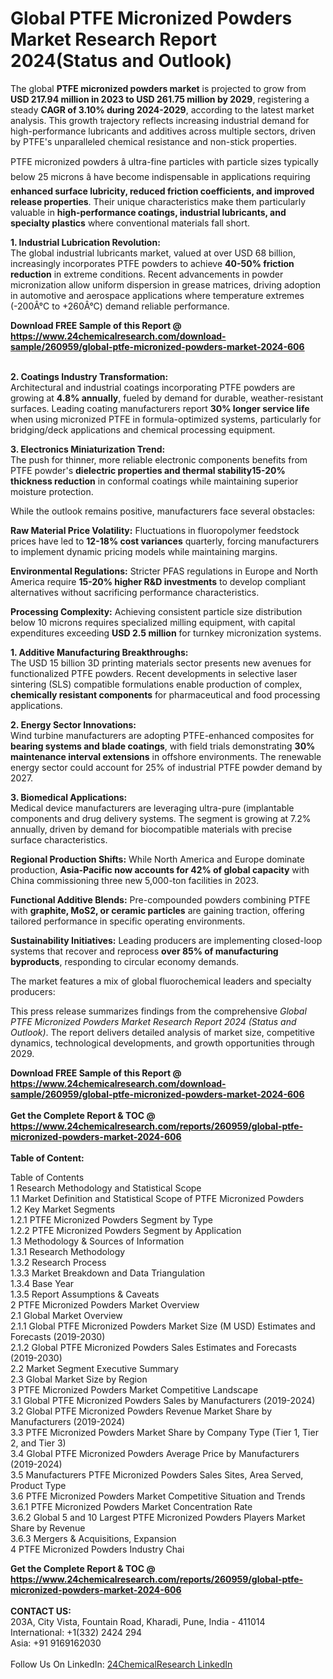 <h1>Global PTFE Micronized Powders Market Research Report 2024(Status and Outlook)</h1><p>The global <strong>PTFE micronized powders market</strong> is projected to grow from <strong>USD 217.94 million in 2023 to USD 261.75 million by 2029</strong>, registering a steady <strong>CAGR of 3.10% during 2024-2029</strong>, according to the latest market analysis. This growth trajectory reflects increasing industrial demand for high-performance lubricants and additives across multiple sectors, driven by PTFE's unparalleled chemical resistance and non-stick properties.</p><p>PTFE micronized powders â ultra-fine particles with particle sizes typically below 25 microns â have become indispensable in applications requiring <strong>enhanced surface lubricity, reduced friction coefficients, and improved release properties</strong>. Their unique characteristics make them particularly valuable in <strong>high-performance coatings, industrial lubricants, and specialty plastics</strong> where conventional materials fall short.</p><p><strong>1. Industrial Lubrication Revolution:</strong><br>
The global industrial lubricants market, valued at over USD 68 billion, increasingly incorporates PTFE powders to achieve <strong>40-50% friction reduction</strong> in extreme conditions. Recent advancements in powder micronization allow uniform dispersion in grease matrices, driving adoption in automotive and aerospace applications where temperature extremes (-200Â°C to +260Â°C) demand reliable performance.</p><div><b>Download FREE Sample of this Report @ 
            <a href="https://www.24chemicalresearch.com/download-sample/260959/global-ptfe-micronized-powders-market-2024-606">
            https://www.24chemicalresearch.com/download-sample/260959/global-ptfe-micronized-powders-market-2024-606</a></b></div><br><p><strong>2. Coatings Industry Transformation:</strong><br>
Architectural and industrial coatings incorporating PTFE powders are growing at <strong>4.8% annually</strong>, fueled by demand for durable, weather-resistant surfaces. Leading coating manufacturers report <strong>30% longer service life</strong> when using micronized PTFE in formula-optimized systems, particularly for bridging/deck applications and chemical processing equipment.</p><p><strong>3. Electronics Miniaturization Trend:</strong><br>
The push for thinner, more reliable electronic components benefits from PTFE powder's <strong>dielectric properties and thermal stability15-20% thickness reduction</strong> in conformal coatings while maintaining superior moisture protection.</p><p>While the outlook remains positive, manufacturers face several obstacles:</p><p><strong>Raw Material Price Volatility:</strong> Fluctuations in fluoropolymer feedstock prices have led to <strong>12-18% cost variances</strong> quarterly, forcing manufacturers to implement dynamic pricing models while maintaining margins.</p><p><strong>Environmental Regulations:</strong> Stricter PFAS regulations in Europe and North America require <strong>15-20% higher R&amp;D investments</strong> to develop compliant alternatives without sacrificing performance characteristics.</p><p><strong>Processing Complexity:</strong> Achieving consistent particle size distribution below 10 microns requires specialized milling equipment, with capital expenditures exceeding <strong>USD 2.5 million</strong> for turnkey micronization systems.</p><p><strong>1. Additive Manufacturing Breakthroughs:</strong><br>
The USD 15 billion 3D printing materials sector presents new avenues for functionalized PTFE powders. Recent developments in selective laser sintering (SLS) compatible formulations enable production of complex, <strong>chemically resistant components</strong> for pharmaceutical and food processing applications.</p><p><strong>2. Energy Sector Innovations:</strong><br>
Wind turbine manufacturers are adopting PTFE-enhanced composites for <strong>bearing systems and blade coatings</strong>, with field trials demonstrating <strong>30% maintenance interval extensions</strong> in offshore environments. The renewable energy sector could account for 25% of industrial PTFE powder demand by 2027.</p><p><strong>3. Biomedical Applications:</strong><br>
Medical device manufacturers are leveraging ultra-pure (implantable components and drug delivery systems. The segment is growing at 7.2% annually, driven by demand for biocompatible materials with precise surface characteristics.</p><p><strong>Regional Production Shifts:</strong> While North America and Europe dominate production, <strong>Asia-Pacific now accounts for 42% of global capacity</strong> with China commissioning three new 5,000-ton facilities in 2023.</p><p><strong>Functional Additive Blends:</strong> Pre-compounded powders combining PTFE with <strong>graphite, MoS2, or ceramic particles</strong> are gaining traction, offering tailored performance in specific operating environments.</p><p><strong>Sustainability Initiatives:</strong> Leading producers are implementing closed-loop systems that recover and reprocess <strong>over 85% of manufacturing byproducts</strong>, responding to circular economy demands.</p><p>The market features a mix of global fluorochemical leaders and specialty producers:</p><p>This press release summarizes findings from the comprehensive <em>Global PTFE Micronized Powders Market Research Report 2024 (Status and Outlook)</em>. The report delivers detailed analysis of market size, competitive dynamics, technological developments, and growth opportunities through 2029.</p><div><b>Download FREE Sample of this Report @ 
            <a href="https://www.24chemicalresearch.com/download-sample/260959/global-ptfe-micronized-powders-market-2024-606">
            https://www.24chemicalresearch.com/download-sample/260959/global-ptfe-micronized-powders-market-2024-606</a></b></div><br><div><b>Get the Complete Report & TOC @ 
            <a href="https://www.24chemicalresearch.com/reports/260959/global-ptfe-micronized-powders-market-2024-606">
            https://www.24chemicalresearch.com/reports/260959/global-ptfe-micronized-powders-market-2024-606</a></b></div><br>
            <b>Table of Content:</b><p>Table of Contents<br />
1 Research Methodology and Statistical Scope<br />
1.1 Market Definition and Statistical Scope of PTFE Micronized Powders<br />
1.2 Key Market Segments<br />
1.2.1 PTFE Micronized Powders Segment by Type<br />
1.2.2 PTFE Micronized Powders Segment by Application<br />
1.3 Methodology & Sources of Information<br />
1.3.1 Research Methodology<br />
1.3.2 Research Process<br />
1.3.3 Market Breakdown and Data Triangulation<br />
1.3.4 Base Year<br />
1.3.5 Report Assumptions & Caveats<br />
2 PTFE Micronized Powders Market Overview<br />
2.1 Global Market Overview<br />
2.1.1 Global PTFE Micronized Powders Market Size (M USD) Estimates and Forecasts (2019-2030)<br />
2.1.2 Global PTFE Micronized Powders Sales Estimates and Forecasts (2019-2030)<br />
2.2 Market Segment Executive Summary<br />
2.3 Global Market Size by Region<br />
3 PTFE Micronized Powders Market Competitive Landscape<br />
3.1 Global PTFE Micronized Powders Sales by Manufacturers (2019-2024)<br />
3.2 Global PTFE Micronized Powders Revenue Market Share by Manufacturers (2019-2024)<br />
3.3 PTFE Micronized Powders Market Share by Company Type (Tier 1, Tier 2, and Tier 3)<br />
3.4 Global PTFE Micronized Powders Average Price by Manufacturers (2019-2024)<br />
3.5 Manufacturers PTFE Micronized Powders Sales Sites, Area Served, Product Type<br />
3.6 PTFE Micronized Powders Market Competitive Situation and Trends<br />
3.6.1 PTFE Micronized Powders Market Concentration Rate<br />
3.6.2 Global 5 and 10 Largest PTFE Micronized Powders Players Market Share by Revenue<br />
3.6.3 Mergers & Acquisitions, Expansion<br />
4 PTFE Micronized Powders Industry Chai</p><div><b>Get the Complete Report & TOC @ 
            <a href="https://www.24chemicalresearch.com/reports/260959/global-ptfe-micronized-powders-market-2024-606">
            https://www.24chemicalresearch.com/reports/260959/global-ptfe-micronized-powders-market-2024-606</a></b></div><br><b>CONTACT US:</b><br>
            203A, City Vista, Fountain Road, Kharadi, Pune, India - 411014<br>
            International: +1(332) 2424 294<br>
            Asia: +91 9169162030 <br><br>
            Follow Us On LinkedIn: <a href="https://www.linkedin.com/company/24chemicalresearch/">24ChemicalResearch LinkedIn</a>